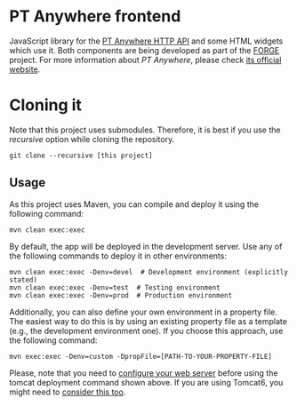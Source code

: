 # PT Anywhere frontend

JavaScript library for the [PT Anywhere HTTP API](https://github.com/PTAnywhere/ptAnywhere-api) and some HTML widgets which use it.
Both components are being developed as part of the [FORGE](http://ict-forge.eu/) project.
For more information about _PT Anywhere_, please check [its official website](http://pt-anywhere.kmi.open.ac.uk).

# Cloning it

Note that this project uses submodules.
Therefore, it is best if you use the _recursive_ option while cloning the repository.

    git clone --recursive [this project]

## Usage

As this project uses Maven, you can compile and deploy it using the following command:

    mvn clean exec:exec

By default, the app will be deployed in the development server.
Use any of the following commands to deploy it in other environments:

    mvn clean exec:exec -Denv=devel  # Development environment (explicitly stated)
    mvn clean exec:exec -Denv=test  # Testing environment
    mvn clean exec:exec -Denv=prod  # Production environment

Additionally, you can also define your own environment in a property file.
The easiest way to do this is by using an existing property file as a template (e.g., the development environment one).
If you choose this approach, use the following command:

    mvn exec:exec -Denv=custom -DpropFile=[PATH-TO-YOUR-PROPERTY-FILE]

Please, note that you need to [configure your web server](http://www.mkyong.com/maven/how-to-deploy-maven-based-war-file-to-tomcat/) before using the tomcat deployment command shown above.
If you are using Tomcat6, you might need to [consider this too](http://stackoverflow.com/questions/8726987/cant-access-tomcat-6-manager-app).
